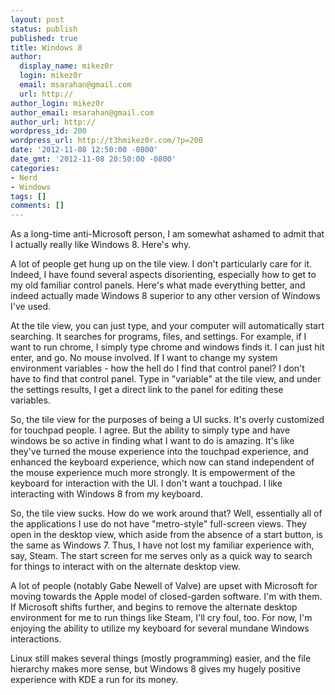 ```yaml
---
layout: post
status: publish
published: true
title: Windows 8
author:
  display_name: mikez0r
  login: mikez0r
  email: msarahan@gmail.com
  url: http://
author_login: mikez0r
author_email: msarahan@gmail.com
author_url: http://
wordpress_id: 200
wordpress_url: http://t3hmikez0r.com/?p=200
date: '2012-11-08 12:50:00 -0800'
date_gmt: '2012-11-08 20:50:00 -0800'
categories:
- Nerd
- Windows
tags: []
comments: []
---
```

<p>As a long-time anti-Microsoft person, I am somewhat ashamed to admit that I actually really like Windows 8. Here's why.</p>
<p>A lot of people get hung up on the tile view. I don't particularly care for it. Indeed, I have found several aspects disorienting, especially how to get to my old familiar control panels. Here's what made everything better, and indeed actually made Windows 8 superior to any other version of Windows I've used.</p>
<p>At the tile view, you can just type, and your computer will automatically start searching. It searches for programs, files, and settings. For example, if I want to run chrome, I simply type chrome and windows finds it. I can just hit enter, and go. No mouse involved. If I want to change my system environment variables - how the hell do I find that control panel? I don't have to find that control panel. Type in "variable" at the tile view, and under the settings results, I get a direct link to the panel for editing these variables.</p>
<p>So, the tile view for the purposes of being a UI sucks. It's overly customized for touchpad people. I agree. But the ability to simply type and have windows be so active in finding what I want to do is amazing. It's like they've turned the mouse experience into the touchpad experience, and enhanced the keyboard experience, which now can stand independent of the mouse experience much more strongly. It is empowerment of the keyboard for interaction with the UI. I don't want a touchpad. I like interacting with Windows 8 from my keyboard.</p>
<p>So, the tile view sucks. How do we work around that? Well, essentially all of the applications I use do not have "metro-style" full-screen views. They open in the desktop view, which aside from the absence of a start button, is the same as Windows 7. Thus, I have not lost my familiar experience with, say, Steam. The start screen for me serves only as a quick way to search for things to interact with on the alternate desktop view.</p>
<p>A lot of people (notably Gabe Newell of Valve) are upset with Microsoft for moving towards the Apple model of closed-garden software. I'm with them. If Microsoft shifts further, and begins to remove the alternate desktop environment for me to run things like Steam, I'll cry foul, too. For now, I'm enjoying the ability to utilize my keyboard for several mundane Windows interactions.</p>
<p>Linux still makes several things (mostly programming) easier, and the file hierarchy makes more sense, but Windows 8 gives my hugely positive experience with KDE a run for its money.</p>

